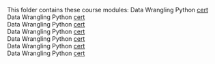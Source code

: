 This folder contains these course modules:
Data Wrangling Python 
<a href="https://academy.dqlab.id/certificate/pdf/DQLABDTWP1OJQCKT">cert</a> <br>
Data Wrangling Python 
<a href="https://academy.dqlab.id/certificate/pdf/DQLABDTWP1OJQCKT">cert</a> <br>
Data Wrangling Python 
<a href="https://academy.dqlab.id/certificate/pdf/DQLABDTWP1OJQCKT">cert</a> <br>
Data Wrangling Python 
<a href="https://academy.dqlab.id/certificate/pdf/DQLABDTWP1OJQCKT">cert</a> <br>
Data Wrangling Python 
<a href="https://academy.dqlab.id/certificate/pdf/DQLABDTWP1OJQCKT">cert</a> <br>
Data Wrangling Python 
<a href="https://academy.dqlab.id/certificate/pdf/DQLABDTWP1OJQCKT">cert</a> <br>
Data Wrangling Python 
<a href="https://academy.dqlab.id/certificate/pdf/DQLABDTWP1OJQCKT">cert</a> <br>

